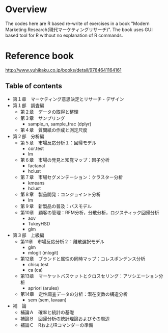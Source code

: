 # Overview

The codes here are R based re-write of exercises in a book "Modern Marketing Research(現代マーケティングリサーチ)". The book uses GUI based tool for R without no explanation of R commands. 

# Reference book
http://www.yuhikaku.co.jp/books/detail/9784641164161

## Table of contents
- 第１章　マーケティング意思決定とリサーチ・デザイン
- 第１部　調査編
  - 第２章　データの取得と整理
  - 第３章　サンプリング
    - sample_n, sample_frac (dplyr)
  - 第４章　質問紙の作成と測定尺度
- 第２部　分析編
  - 第５章　市場反応分析１：回帰モデル
    - cor.test
    - lm
  - 第６章　市場の発見と知覚マップ：因子分析
    - factanal
    - hclust
  - 第７章　市場セグメンテーション：クラスター分析
    - kmeans
    - hclust
  - 第８章　製品開発：コンジョイント分析
    - lm
  - 第９章　新製品の普及：バスモデル
  - 第10章　顧客の管理：RFM分析，分散分析，ロジスティック回帰分析
    - aov
    - TukeyHSD
    - glm 
- 第３部　上級編
  - 第11章　市場反応分析２：離散選択モデル
    - glm
    - mlogit (mlogit)
  - 第12章　ブランドと属性の同時マップ：コレスポンデンス分析
    - chisq.test
    - ca (ca)
  - 第13章　マーケットバスケットとクロスセリング：アソシエーション分析
    - apriori (arules)
  - 第14章　定性調査データの分析：潜在変数の構造分析
    - sem (sem, lavaan)
- 補　論
  - 補論Ａ　確率と統計の基礎
  - 補論Ｂ　回帰分析の統計理論およびその周辺
  - 補論Ｃ　RおよびRコマンダーの準備
